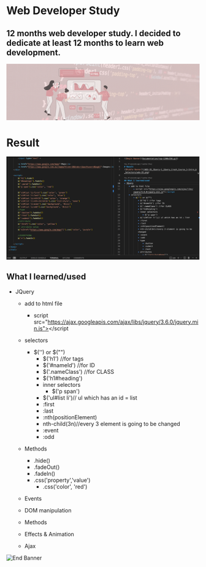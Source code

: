 # Web Developer Study
## 12 months web developer study. I decided to dedicate at least 12 months to learn web development.

![Begin Banner](Documentation/top-1200x350.gif)
 
# Result
![Middle Banner](/WDS-35_JQuery-1_jQuery_Crash_Course_1-Intro_&_Selectors/wds-35.png)
   
## What I learned/used
* JQuery
    * add to html file
        * script src="https://ajax.googleapis.com/ajax/libs/jquery/3.6.0/jquery.min.js"></script
    * selectors
        * $('') or $("")
            * $('h1') //for tags
            * $('#nameId') //for ID
            * $('.nameClass') //for CLASS
            * $('h1#heading')
            * inner selectors
                * $('p span')
            * $('ul#list li')// ul which has an id = list
            * :first
            * :last
            * :nth(positionElement)
            * nth-child(3n)//every 3 element is going to be changed
            * :event
            * :odd
            
    * Methods
        * .hide()
        * .fadeOut()
        * .fadeIn()
        * .css('property','value')
            * .css('color', 'red')
    * Events
    * DOM manipulation
    * Methods
    * Effects & Animation
    * Ajax


        

   

![End Banner](Documentation/botton-1200x350.gif)